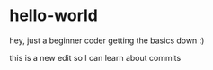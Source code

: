 # hello-world
hey, just a beginner coder getting the basics down :)

this is a new edit so I can learn about commits
